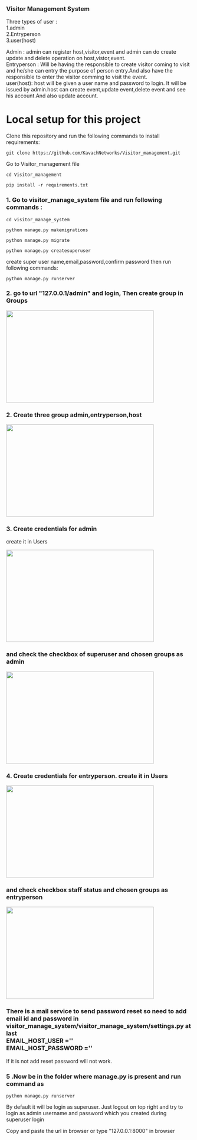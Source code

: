 ### Visitor Management System

Three types of user :<br/>
1.admin<br/>
2.Entryperson<br/>
3.user(host)<br/>

Admin : admin can register host,visitor,event and admin can do create update and delete operation on host,vistor,event.<br/>
Entryperson : Will be having the responsible to create visitor coming to visit and he/she can entry the purpose of person entry.And also have the responsible to enter the visitor comming to visit the event. <br/>
user(host): host will be given a user name and password to login. It will be issued by admin.host can create event,update event,delete event and see his account.And also update account.<br/>

# Local setup for this project
<p>Clone this repository and run the following commands to install requirements:</p>
<pre><code>git clone https://github.com/KavachNetworks/Visitor_management.git<br/></code></pre>
<p>Go to Visitor_management file</p>
<pre><code>cd Visitor_management<br/></code></pre>
<pre><code>pip install -r requirements.txt<br/></code></pre>
<h3>1. Go to visitor_manage_system file and run following commands : </h3>
<pre><code>cd visitor_manage_system</code></pre>
<pre><code>python manage.py makemigrations</code></pre>
<pre><code>python manage.py migrate</code></pre>
<pre><code>python manage.py createsuperuser</code></pre>
<p>create super user name,email,password,confirm password then run following commands:</p>
<pre><code>python manage.py runserver</code></pre>
<h3>2. go to url "127.0.0.1/admin" and login, Then create group in Groups</h3>
<img src="https://github.com/KavachNetworks/Visitor_management/blob/master/support%20image/Screenshot%20from%202020-08-11%2013-39-57.png"  width="400" height="250">
<h3>2. Create three group admin,entryperson,host</h3>
<img src="https://github.com/KavachNetworks/Visitor_management/blob/master/support%20image/Screenshot%20from%202020-08-11%2013-42-45.png"  width="400" height="250">
<br/>
<h3>3. Create credentials for admin</h3>
<p>create it in Users</p>
<img src="https://github.com/KavachNetworks/Visitor_management/blob/master/support%20image/Screenshot%20from%202020-08-11%2015-21-45.png"  width="400" height="250">
 <h3>and check the  checkbox of superuser and chosen groups as admin</h3>
 <img src="https://github.com/KavachNetworks/Visitor_management/blob/master/support%20image/Screenshot%20from%202020-08-11%2015-21-55.png"  width="400" height="250">
 <br/>
 <h3>4. Create credentials for entryperson. create it in Users </h3>
<img src="https://github.com/KavachNetworks/Visitor_management/blob/master/support%20image/Screenshot%20from%202020-08-11%2015-21-07.png"  width="400" height="250">
 <h3>and check checkbox staff status and chosen groups as entryperson</h3>
 <img src="https://github.com/KavachNetworks/Visitor_management/blob/master/support%20image/Screenshot%20from%202020-08-11%2015-21-21.png"  width="400" height="250">
 <br/>
 <h3>There is a mail service to send  password reset so need to add email id and password in visitor_manage_system/visitor_manage_system/settings.py at last <br>EMAIL_HOST_USER =''
<br>EMAIL_HOST_PASSWORD ='' 
 </h3>
 <p>If it is not add reset password will not work.</p>
 <h3>5 .Now be in the folder where manage.py is present and run command as</h3>
<pre><code>python manage.py runserver</code></pre>
<p>By default it will be login as superuser. Just logout on top right and try to login as admin username and password which you created during superuser login</p>
<p> Copy and paste the url in browser or type "127.0.0.1:8000" in browser</p>
